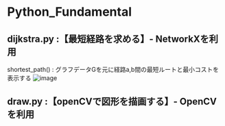 # Python_Fundamental

## dijkstra.py :【最短経路を求める】- NetworkXを利用 
  shortest_path() : グラフデータGを元に経路a,b間の最短ルートと最小コストを表示する 
  ![image](https://user-images.githubusercontent.com/95124230/147343372-77eece2d-beb1-4607-8a2a-7ac59ac3fac4.png)


## draw.py :【openCVで図形を描画する】- OpenCVを利用 
